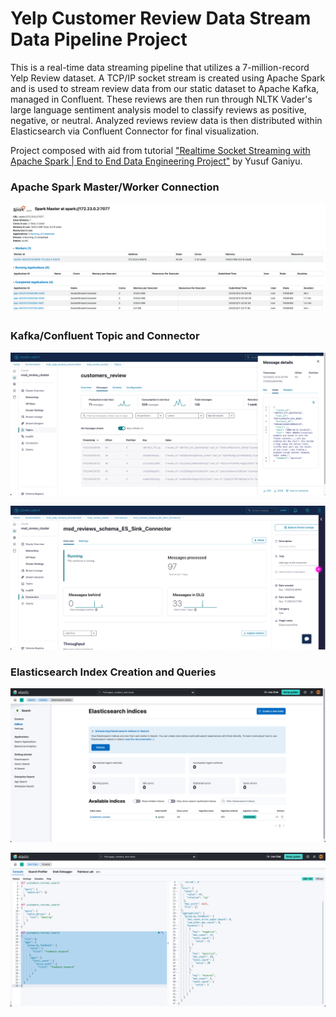 # Yelp Customer Review Data Stream Data Pipeline Project

This is a real-time data streaming pipeline that utilizes a 7-million-record Yelp Review dataset. A TCP/IP socket stream is created using Apache Spark and is used to stream review data from our static dataset to Apache Kafka, managed in Confluent.
These reviews are then run through NLTK Vader's large language sentiment analysis model to classify reviews as positive, negative, or neutral.
Analyzed reviews review data is then distributed within Elasticsearch via Confluent Connector for final visualization.

Project composed with aid from tutorial ["Realtime Socket Streaming with Apache Spark | End to End Data Engineering Project"](https://www.youtube.com/watch?v=ETdyFfYZaqU) by Yusuf Ganiyu.

### Apache Spark Master/Worker Connection

![apache_spark](assets/yelp_socket_spark_2.png)

### Kafka/Confluent Topic and Connector

![confluent_topic](assets/yelp_socket_confluent_topic.png)

![confluent_connector](assets/yelp_socket_confluent_connector.png)

### Elasticsearch Index Creation and Queries

![elastic_index](assets/yelp_socket_elasticsearch_index.png)

![elastic_queries](assets/yelp_socket_elasticsearch_queries.png)